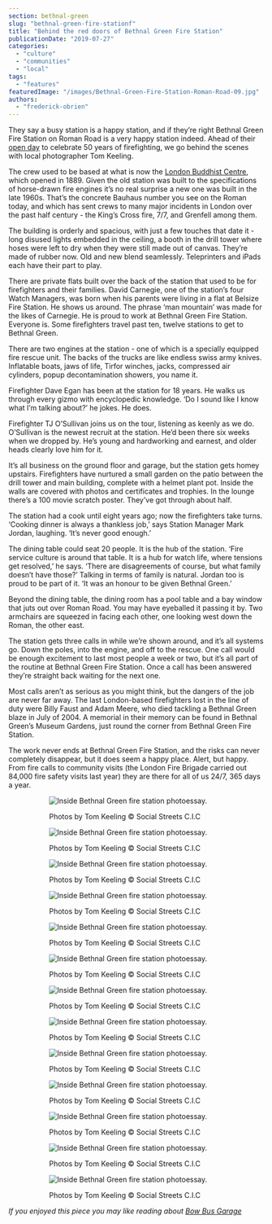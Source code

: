 ```yaml
---
section: bethnal-green
slug: "bethnal-green-fire-stationf"
title: "Behind the red doors of Bethnal Green Fire Station"
publicationDate: "2019-07-27"
categories: 
  - "culture"
  - "communities"
  - "local"
tags: 
  - "features"
featuredImage: "/images/Bethnal-Green-Fire-Station-Roman-Road-09.jpg"
authors: 
  - "frederick-obrien"
---
```


They say a busy station is a happy station, and if they’re right Bethnal Green Fire Station on Roman Road is a very happy station indeed. Ahead of their [open day](https://bethnalgreen.romanroadlondon.com/event/bethnal-green-fire-station-open-day-and-50th-birthday-celebration/) to celebrate 50 years of firefighting, we go behind the scenes with local photographer Tom Keeling.

The crew used to be based at what is now the [London Buddhist Centre](https://bethnalgreen.romanroadlondon.com/london-buddhist-centre-east-london/), which opened in 1889. Given the old station was built to the specifications of horse-drawn fire engines it’s no real surprise a new one was built in the late 1960s. That’s the concrete Bauhaus number you see on the Roman today, and which has sent crews to many major incidents in London over the past half century - the King’s Cross fire, 7/7, and Grenfell among them.

The building is orderly and spacious, with just a few touches that date it - long disused lights embedded in the ceiling, a booth in the drill tower where hoses were left to dry when they were still made out of canvas. They’re made of rubber now. Old and new blend seamlessly. Teleprinters and iPads each have their part to play. 

There are private flats built over the back of the station that used to be for firefighters and their families. David Carnegie, one of the station’s four Watch Managers, was born when his parents were living in a flat at Belsize Fire Station. He shows us around. The phrase ‘man mountain’ was made for the likes of Carnegie. He is proud to work at Bethnal Green Fire Station. Everyone is. Some firefighters travel past ten, twelve stations to get to Bethnal Green. 

There are two engines at the station - one of which is a specially equipped fire rescue unit. The backs of the trucks are like endless swiss army knives. Inflatable boats, jaws of life, Tirfor winches, jacks, compressed air cylinders, popup decontamination showers, you name it.

Firefighter Dave Egan has been at the station for 18 years. He walks us through every gizmo with encyclopedic knowledge. ‘Do I sound like I know what I’m talking about?’ he jokes. He does.

Firefighter TJ O’Sullivan joins us on the tour, listening as keenly as we do. O’Sullivan is the newest recruit at the station. He’d been there six weeks when we dropped by. He’s young and hardworking and earnest, and older heads clearly love him for it.

It’s all business on the ground floor and garage, but the station gets homey upstairs. Firefighters have nurtured a small garden on the patio between the drill tower and main building, complete with a helmet plant pot. Inside the walls are covered with photos and certificates and trophies. In the lounge there’s a 100 movie scratch poster. They’ve got through about half.

The station had a cook until eight years ago; now the firefighters take turns. ‘Cooking dinner is always a thankless job,’ says Station Manager Mark Jordan, laughing. ‘It’s never good enough.’

The dining table could seat 20 people. It is the hub of the station. ‘Fire service culture is around that table. It is a hub for watch life, where tensions get resolved,’ he says. ‘There are disagreements of course, but what family doesn’t have those?’ Talking in terms of family is natural. Jordan too is proud to be part of it. ‘It was an honour to be given Bethnal Green.’

Beyond the dining table, the dining room has a pool table and a bay window that juts out over Roman Road. You may have eyeballed it passing it by. Two armchairs are squeezed in facing each other, one looking west down the Roman, the other east.

The station gets three calls in while we’re shown around, and it’s all systems go. Down the poles, into the engine, and off to the rescue. One call would be enough excitement to last most people a week or two, but it’s all part of the routine at Bethnal Green Fire Station. Once a call has been answered they’re straight back waiting for the next one.

Most calls aren’t as serious as you might think, but the dangers of the job are never far away. The last London-based firefighters lost in the line of duty were Billy Faust and Adam Meere, who died tackling a Bethnal Green blaze in July of 2004. A memorial in their memory can be found in Bethnal Green’s Museum Gardens, just round the corner from Bethnal Green Fire Station.

The work never ends at Bethnal Green Fire Station, and the risks can never completely disappear, but it does seem a happy place. Alert, but happy. From fire calls to community visits (the London Fire Brigade carried out 84,000 fire safety visits last year) they are there for all of us 24/7, 365 days a year.  

<figure>

<figure>

![Inside Bethnal Green fire station photoessay.](/images/Bethnal-Green-Fire-Station-Roman-Road-15.jpg)

<figcaption>

Photos by Tom Keeling © Social Streets C.I.C

</figcaption>

</figure>

<figure>

![Inside Bethnal Green fire station photoessay.](/images/Bethnal-Green-Fire-Station-Roman-Road-12-1024x683.jpg)

<figcaption>

Photos by Tom Keeling © Social Streets C.I.C

</figcaption>

</figure>

<figure>

![Inside Bethnal Green fire station photoessay.](/images/Bethnal-Green-Fire-Station-Roman-Road-11-1024x683.jpg)

<figcaption>

Photos by Tom Keeling © Social Streets C.I.C

</figcaption>

</figure>

<figure>

![Inside Bethnal Green fire station photoessay.](/images/Bethnal-Green-Fire-Station-Roman-Road-10-1024x683.jpg)

<figcaption>

Photos by Tom Keeling © Social Streets C.I.C

</figcaption>

</figure>

<figure>

![Inside Bethnal Green fire station photoessay.](/images/Bethnal-Green-Fire-Station-Roman-Road-09-1024x683.jpg)

<figcaption>

Photos by Tom Keeling © Social Streets C.I.C

</figcaption>

</figure>

<figure>

![Inside Bethnal Green fire station photoessay.](/images/Bethnal-Green-Fire-Station-Roman-Road-04-1024x683.jpg)

<figcaption>

Photos by Tom Keeling © Social Streets C.I.C

</figcaption>

</figure>

<figure>

![Inside Bethnal Green fire station photoessay.](/images/Bethnal-Green-Fire-Station-Roman-Road-05-1024x683.jpg)

<figcaption>

Photos by Tom Keeling © Social Streets C.I.C

</figcaption>

</figure>

<figure>

![Inside Bethnal Green fire station photoessay.](/images/Bethnal-Green-Fire-Station-Roman-Road-06-1024x683.jpg)

<figcaption>

Photos by Tom Keeling © Social Streets C.I.C

</figcaption>

</figure>

<figure>

![Inside Bethnal Green fire station photoessay.](/images/Bethnal-Green-Fire-Station-Roman-Road-07-1024x683.jpg)

<figcaption>

Photos by Tom Keeling © Social Streets C.I.C

</figcaption>

</figure>

<figure>

![Inside Bethnal Green fire station photoessay.](/images/Bethnal-Green-Fire-Station-Roman-Road-08-1024x683.jpg)

<figcaption>

Photos by Tom Keeling © Social Streets C.I.C

</figcaption>

</figure>

<figure>

![Inside Bethnal Green fire station photoessay.](/images/Bethnal-Green-Fire-Station-Roman-Road-03-1024x683.jpg)

<figcaption>

Photos by Tom Keeling © Social Streets C.I.C

</figcaption>

</figure>

<figure>

![Inside Bethnal Green fire station photoessay.](/images/Bethnal-Green-Fire-Station-Roman-Road-02-1024x683.jpg)

<figcaption>

Photos by Tom Keeling © Social Streets C.I.C

</figcaption>

</figure>

<figure>

![Inside Bethnal Green fire station photoessay.](/images/Bethnal-Green-Fire-Station-Roman-Road-01-1024x683.jpg)

<figcaption>

Photos by Tom Keeling © Social Streets C.I.C

</figcaption>

</figure>



</figure>

_If you enjoyed this piece you may like reading about [Bow Bus Garage](https://bethnalgreen.romanroadlondon.com/allen-staines-no8-bus-bow-garage-charladies-bowler-hats/)_
